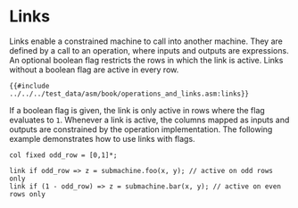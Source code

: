 # Links

Links enable a constrained machine to call into another machine.
They are defined by a call to an operation, where inputs and outputs are expressions.
An optional boolean flag restricts the rows in which the link is active.
Links without a boolean flag are active in every row.
```
{{#include ../../../test_data/asm/book/operations_and_links.asm:links}}
```
If a boolean flag is given, the link is only active in rows where the flag evaluates to `1`.
Whenever a link is active, the columns mapped as inputs and outputs are constrained by the operation implementation.
The following example demonstrates how to use links with flags.
```
col fixed odd_row = [0,1]*;

link if odd_row => z = submachine.foo(x, y); // active on odd rows only
link if (1 - odd_row) => z = submachine.bar(x, y); // active on even rows only
```
